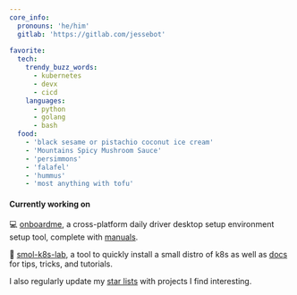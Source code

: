 ```yaml
---
core_info:
  pronouns: 'he/him'
  gitlab: 'https://gitlab.com/jessebot'
  
favorite:
  tech:
    trendy_buzz_words:
      - kubernetes
      - devx
      - cicd
    languages:
      - python
      - golang
      - bash
  food:
    - 'black sesame or pistachio coconut ice cream'
    - 'Mountains Spicy Mushroom Sauce'
    - 'persimmons'
    - 'falafel'
    - 'hummus'
    - 'most anything with tofu'
```

#### Currently working on
💻 [onboardme], a cross-platform daily driver desktop setup environment setup tool, complete with [manuals][1].

🧸 [smol-k8s-lab], a tool to quickly install a small distro of k8s as well as [docs][2] for tips, tricks, and tutorials.

I also regularly update my [star lists] with projects I find interesting.

[onboardme]: https://github.com/jessebot/onboardme "onboardme"
[1]: https://jessebot.github.io/onboardme "onboardme docs"
[smol-k8s-lab]: https://github.com/jessebot/smol-k8s-lab "smol-k8s-lab"
[2]: https://jessebot.github.io/smol-k8s-lab "smol-k8s-lab docs"
[star lists]: https://github.com/jessebot?tab=stars "stars list"
